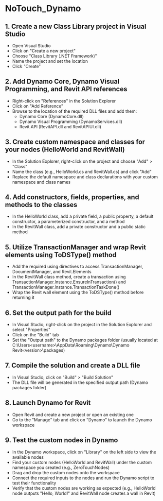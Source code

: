 # NoTouch_Dynamo

## 1. Create a new Class Library project in Visual Studio
   - Open Visual Studio
   - Click on "Create a new project"
   - Choose "Class Library (.NET Framework)"
   - Name the project and set the location
   - Click "Create"

## 2. Add Dynamo Core, Dynamo Visual Programming, and Revit API references
   - Right-click on "References" in the Solution Explorer
   - Click on "Add Reference"
   - Browse to the location of the required DLL files and add them:
     - Dynamo Core (DynamoCore.dll)
     - Dynamo Visual Programming (DynamoServices.dll)
     - Revit API (RevitAPI.dll and RevitAPIUI.dll)

## 3. Create custom namespace and classes for your nodes (HelloWorld and RevitWall)
   - In the Solution Explorer, right-click on the project and choose "Add" > "Class"
   - Name the class (e.g., HelloWorld.cs and RevitWall.cs) and click "Add"
   - Replace the default namespace and class declarations with your custom namespace and class names

## 4. Add constructors, fields, properties, and methods to the classes
   - In the HelloWorld class, add a private field, a public property, a default constructor, a parameterized constructor, and a method
   - In the RevitWall class, add a private constructor and a public static method

## 5. Utilize TransactionManager and wrap Revit elements using ToDSType() method
   - Add the required using directives to access TransactionManager, DocumentManager, and Revit.Elements
   - In the RevitWall class method, create a transaction using TransactionManager.Instance.EnsureInTransaction() and TransactionManager.Instance.TransactionTaskDone()
   - Wrap the Revit wall element using the ToDSType() method before returning it

## 6. Set the output path for the build
   - In Visual Studio, right-click on the project in the Solution Explorer and select "Properties"
   - Click on the "Build" tab
   - Set the "Output path" to the Dynamo packages folder (usually located at C:\Users\<username>\AppData\Roaming\Dynamo\Dynamo Revit\<version>\packages)

## 7. Compile the solution and create a DLL file
   - In Visual Studio, click on "Build" > "Build Solution"
   - The DLL file will be generated in the specified output path (Dynamo packages folder)

## 8. Launch Dynamo for Revit
   - Open Revit and create a new project or open an existing one
   - Go to the "Manage" tab and click on "Dynamo" to launch the Dynamo workspace

## 9. Test the custom nodes in Dynamo
   - In the Dynamo workspace, click on "Library" on the left side to view the available nodes
   - Find your custom nodes (HelloWorld and RevitWall) under the custom namespace you created (e.g., ZeroTouchNodes)
   - Drag and drop the custom nodes onto the workspace
   - Connect the required inputs to the nodes and run the Dynamo script to test their functionality
   - Verify that the custom nodes are working as expected (e.g., HelloWorld node outputs "Hello, World!" and RevitWall node creates a wall in Revit)
